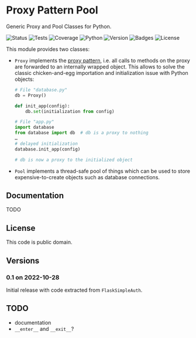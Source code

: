 # Proxy Pattern Pool

Generic Proxy and Pool Classes for Python.

![Status](https://github.com/zx80/proxy-pattern-pool/actions/workflows/fsa.yml/badge.svg?branch=master&style=flat)
![Tests](https://img.shields.io/badge/tests-3%20✓-success)
![Coverage](https://img.shields.io/badge/coverage-100%25-success)
![Python](https://img.shields.io/badge/python-3-informational)
![Version](https://img.shields.io/pypi/v/ProxyPatternPool)
![Badges](https://img.shields.io/badge/badges-7-informational)
![License](https://img.shields.io/pypi/l/proxypatternpool?style=flat)

This module provides two classes:

- `Proxy` implements the
  [proxy pattern](https://en.wikipedia.org/wiki/Proxy_pattern),
  i.e. all calls to methods on the proxy are forwarded to an internally wrapped
  object. This allows to solve the classic chicken-and-egg importation and
  initialization issue with Python objects:

  ```python
  # File "database.py"
  db = Proxy()

  def init_app(config):
      db.set(initialization from config)
  ```

  ```python
  # File "app.py"
  import database
  from database import db  # db is a proxy to nothing
  …
  # delayed initialization
  database.init_app(config)

  # db is now a proxy to the initialized object
  ```

- `Pool` implements a thread-safe pool of things which can be used to store
  expensive-to-create objects such as database connections.

## Documentation

TODO

## License

This code is public domain.

## Versions

### 0.1 on 2022-10-28

Initial release with code extracted from `FlaskSimpleAuth`.

## TODO

- documentation
- `__enter__` and `__exit__`?
